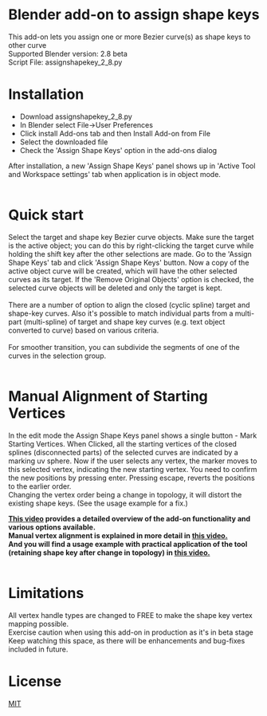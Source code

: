 # Blender add-on to assign shape keys<br>
This add-on lets you assign one or more Bezier curve(s) as shape keys to other curve<br>
Supported Blender version: 2.8 beta <br>
Script File: assignshapekey_2_8.py <br>

# Installation
- Download assignshapekey_2_8.py
- In Blender select File->User Preferences
- Click install Add-ons tab and then Install Add-on from File
- Select the downloaded file
- Check the 'Assign Shape Keys' option in the add-ons dialog <br>
  
After installation, a new 'Assign Shape Keys' panel shows up in 'Active Tool and Workspace settings' tab when application is in object mode. <br><br>

# Quick start
Select the target and shape key Bezier curve objects. Make sure the target is the active object; you can do this by right-clicking the target curve while holding the shift key after the other selections are made. Go to the 'Assign Shape Keys' tab and click 'Assign Shape Keys' button. Now a copy of the active object curve will be created, which will have the other selected curves as its target. If the 'Remove Original Objects' option is checked, the selected curve objects will be deleted and only the target is kept. <br><br>
There are a number of option to align the closed (cyclic spline) target and shape-key curves. Also it's possible to match individual parts from a multi-part (multi-spline) of target and shape key curves (e.g. text object converted to curve) based on various criteria.<br><br>
For smoother transition, you can subdivide the segments of one of the curves in the selection group.<br><br>

# Manual Alignment of Starting Vertices
In the edit mode the Assign Shape Keys panel shows a single button - Mark Starting Vertices. When Clicked, all the starting vertices of the closed splines (disconnected parts) of the selected curves are indicated by a marking uv sphere. Now if the user selects any vertex, the marker moves to this selected vertex, indicating the new starting vertex. You need to confirm the new positions by pressing enter. Pressing escape, reverts the positions to the earlier order.<br>
Changing the vertex order being a change in topology, it will distort the existing shape keys. (See the usage example for a fix.)

<b><a href=https://youtu.be/1pDd_GgsfSM> This video</a> provides a detailed overview of the add-on functionality and various options available.<br>
Manual vertex alignment is explained in more detail in <a href=https://youtu.be/z-H_T2GszvM>this video.</a><br>
And you will find a usage example with practical application of the tool (retaining shape key after change in topology) in <a href=https://youtu.be/Gt2C2Hlh8Sk>this video.</a><br><br>
</b>

# Limitations
All vertex handle types are changed to FREE to make the shape key vertex mapping possible.<br>
Exercise caution when using this add-on in production as it's in beta stage<br>
Keep watching this space, as there will be enhancements and bug-fixes included in future.<br>

# License
<a href=https://github.com/Shriinivas/assignshapekey/blob/master/LICENSE>MIT</a>
